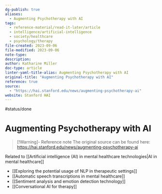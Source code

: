```yaml
---
dg-publish: true
aliases:
  - Augmenting Psychotherapy with AI
tags:
  - reference-material/read-it-later/article
  - intelligence/artificial-intelligence
  - society/healthcare
  - psychology/therapy
file-created: 2023-09-06
file-modified: 2023-09-06
note-type: 
description: 
author: Katharine Miller
doc-type: article
linter-yaml-title-alias: Augmenting Psychotherapy with AI
original-title: "Augmenting Psychotherapy with AI"
reference: true
source:
  - "https://hai.stanford.edu/news/augmenting-psychotherapy-ai"
website: Stanford HAI
---
```

 #status/done

# Augmenting Psychotherapy with AI

> [!Warning]- Reference note
> The original source can be found here: https://hai.stanford.edu/news/augmenting-psychotherapy-ai

Related to [[Artificial intelligence (AI) in mental healthcare technologies|AI in mental healthcare]]

- [[Exploring the potential usage of NLP in therapeutic settings]]
- [[Automatic speech transcriptions in mental healthcare]]
- [[Sentiment analysis and emotion detection technology]]
- [[Conversational AI for therapy]]